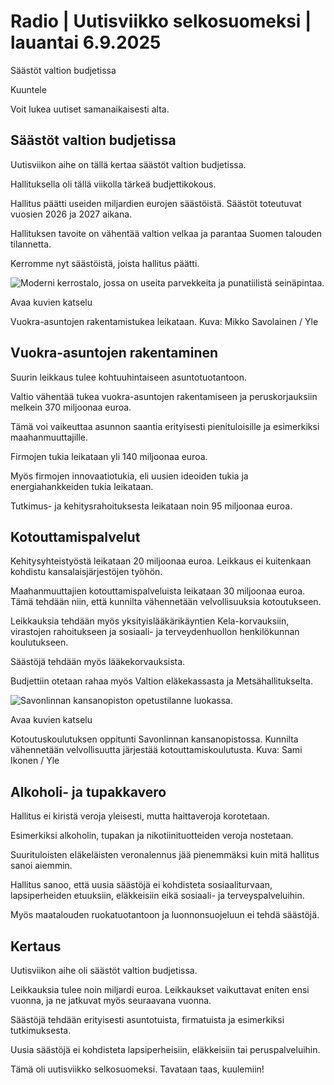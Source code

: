 # Radio | Uutisviikko selkosuomeksi | lauantai 6.9.2025

Säästöt valtion budjetissa

Kuuntele

Voit lukea uutiset samanaikaisesti alta.

## Säästöt valtion budjetissa

Uutisviikon aihe on tällä kertaa säästöt valtion budjetissa.

Hallituksella oli tällä viikolla tärkeä budjettikokous.

Hallitus päätti useiden miljardien eurojen säästöistä. Säästöt toteutuvat vuosien 2026 ja 2027 aikana.

Hallituksen tavoite on vähentää valtion velkaa ja parantaa Suomen talouden tilannetta.

Kerromme nyt säästöistä, joista hallitus päätti.

![Moderni kerrostalo, jossa on useita parvekkeita ja punatiilistä seinäpintaa.](https://images.cdn.yle.fi/image/upload/c_crop,h_3375,w_6000,x_0,y_312/ar_1.7777777777777777,c_fill,g_faces,h_431,w_767/dpr_1.0/q_auto:eco/f_auto/fl_lossy/v1755509156/39-150870368a2ef86038b6)

Avaa kuvien katselu

Vuokra-asuntojen rakentamistukea leikataan. Kuva: Mikko Savolainen / Yle

## Vuokra-asuntojen rakentaminen

Suurin leikkaus tulee kohtuuhintaiseen asuntotuotantoon.

Valtio vähentää tukea vuokra-asuntojen rakentamiseen ja peruskorjauksiin melkein 370 miljoonaa euroa.

Tämä voi vaikeuttaa asunnon saantia erityisesti pienituloisille ja esimerkiksi maahanmuuttajille.

Firmojen tukia leikataan yli 140 miljoonaa euroa.

Myös firmojen innovaatiotukia, eli uusien ideoiden tukia ja energiahankkeiden tukia leikataan.

Tutkimus- ja kehitysrahoituksesta leikataan noin 95 miljoonaa euroa.

## Kotouttamispalvelut

Kehitysyhteistyöstä leikataan 20 miljoonaa euroa. Leikkaus ei kuitenkaan kohdistu kansalaisjärjestöjen työhön.

Maahanmuuttajien kotouttamispalveluista leikataan 30 miljoonaa euroa. Tämä tehdään niin, että kunnilta vähennetään velvollisuuksia kotoutukseen.

Leikkauksia tehdään myös yksityislääkärikäyntien Kela-korvauksiin, virastojen rahoitukseen ja sosiaali- ja terveydenhuollon henkilökunnan koulutukseen.

Säästöjä tehdään myös lääkekorvauksista.

Budjettiin otetaan rahaa myös Valtion eläkekassasta ja Metsähallitukselta.

![Savonlinnan kansanopiston opetustilanne luokassa.](https://images.cdn.yle.fi/image/upload/c_crop,h_2268,w_4032,x_0,y_448/ar_1.7777777777777777,c_fill,g_faces,h_431,w_767/dpr_1.0/q_auto:eco/f_auto/fl_lossy/v1739520684/39-142177967aef398879b2)

Avaa kuvien katselu

Kotoutuskoulutuksen oppitunti Savonlinnan kansanopistossa. Kunnilta vähennetään velvollisuutta järjestää kotouttamiskoulutusta. Kuva: Sami Ikonen / Yle

## Alkoholi- ja tupakkavero

Hallitus ei kiristä veroja yleisesti, mutta haittaveroja korotetaan.

Esimerkiksi alkoholin, tupakan ja nikotiinituotteiden veroja nostetaan.

Suurituloisten eläkeläisten veronalennus jää pienemmäksi kuin mitä hallitus sanoi aiemmin.

Hallitus sanoo, että uusia säästöjä ei kohdisteta sosiaaliturvaan, lapsiperheiden etuuksiin, eläkkeisiin eikä sosiaali- ja terveyspalveluihin.

Myös maatalouden ruokatuotantoon ja luonnonsuojeluun ei tehdä säästöjä.

## Kertaus

Uutisviikon aihe oli säästöt valtion budjetissa.

Leikkauksia tulee noin miljardi euroa. Leikkaukset vaikuttavat eniten ensi vuonna, ja ne jatkuvat myös seuraavana vuonna.

Säästöjä tehdään erityisesti asuntotuista, firmatuista ja esimerkiksi tutkimuksesta.

Uusia säästöjä ei kohdisteta lapsiperheisiin, eläkkeisiin tai peruspalveluihin.

Tämä oli uutisviikko selkosuomeksi. Tavataan taas, kuulemiin!
